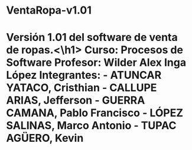# VentaRopa-v1.01
<h1>Versión 1.01 del software de venta de ropas.<\h1>
Curso: Procesos de Software
Profesor: Wilder Alex Inga López
Integrantes:
- ATUNCAR YATACO, Cristhian
- CALLUPE ARIAS, Jefferson
- GUERRA CAMANA, Pablo Francisco
- LÓPEZ SALINAS, Marco Antonio
- TUPAC AGÜERO, Kevin
